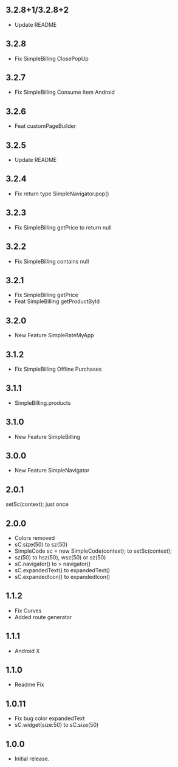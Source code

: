 ##  3.2.8+1/3.2.8+2
* Update README

## 3.2.8
* Fix SimpleBilling ClosePopUp

## 3.2.7
* Fix SimpleBilling Consume Item Android

## 3.2.6
* Feat customPageBuilder

## 3.2.5
* Update README

## 3.2.4
* Fix return type SimpleNavigator.pop()

## 3.2.3
* Fix SimpleBilling getPrice to return null

## 3.2.2
* Fix SimpleBilling contains null

## 3.2.1
* Fix SimpleBilling getPrice
* Feat SimpleBilling getProductById

## 3.2.0
* New Feature SimpleRateMyApp

## 3.1.2
* Fix SimpleBilling Offline Purchases

## 3.1.1
* SimpleBilling.products

## 3.1.0
* New Feature SimpleBilling

## 3.0.0
* New Feature SimpleNavigator

## 2.0.1
setSc(context); just once

## 2.0.0
* Colors removed
* sC.size(50) to sz(50)
* SimpleCode sc = new SimpleCode(context); to setSc(context);
* sz(50) to  hsz(50), wsz(50) or sz(50)
* sC.navigator() to > navigator()
* sC.expandedText() to expandedText()
* sC.expandedIcon() to expandedIcon()

## 1.1.2

* Fix Curves
* Added route generator

## 1.1.1

* Android X

## 1.1.0

* Readme Fix

## 1.0.11

* Fix bug color expandedText
* sC.widget(size:50) to sC.size(50)

## 1.0.0

* Initial release.
